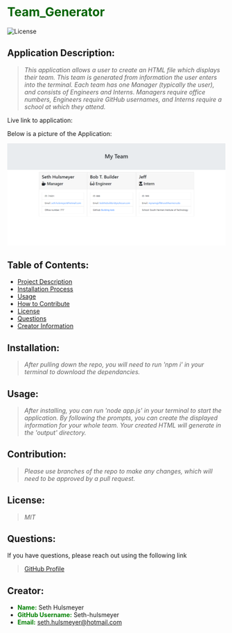# <span style="color:darkgreen"> **Team_Generator**</span>

  ![License](https://img.shields.io/badge/license-MIT-darkgreen.svg)

  ## Application Description:
  > *This application allows a user to create an HTML file which displays their team. This team is generated from information the user enters into the terminal. Each team has one Manager (typically the user), and consists of Engineers and Interns. Managers require office numbers, Engineers require GitHub usernames, and Interns require a school at which they attend.*

  Live link to application:

  Below is a picture of the Application:
  
  ![Team Gen app photo](/assets/TeamGen_pic.PNG)

  ## Table of Contents:

  * [Project Description](#description)
  * [Installation Process](#installation)
  * [Usage](#usage)
  * [How to Contribute](#contribution)
  * [License](#license)
  * [Questions](#questions)
  * [Creator Information](#creator)

  ## Installation:
  > *After pulling down the repo, you will need to run 'npm i' in your terminal to download the dependancies.*

  ## Usage:
  > *After installing, you can run 'node app.js' in your terminal to start the application. By following the prompts, you can create the displayed information for your whole team. Your created HTML will generate in the 'output' directory.*

  ## Contribution:
  > *Please use branches of the repo to make any changes, which will need to be approved by a pull request.*

  ## License:
  > *MIT*

  ## Questions:
  If you have questions, please reach out using the following link
  >[GitHub Profile](http://github.com/Seth-hulsmeyer)


  ## Creator:
  * <span style="color:green">**Name:**</span> Seth Hulsmeyer
  * <span style="color:green">**GitHub Username:**</span> Seth-hulsmeyer
  * <span style="color:green">**Email:**</span> seth.hulsmeyer@hotmail.com